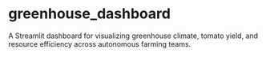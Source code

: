 # greenhouse_dashboard
A Streamlit dashboard for visualizing greenhouse climate, tomato yield, and resource efficiency across autonomous farming teams.
